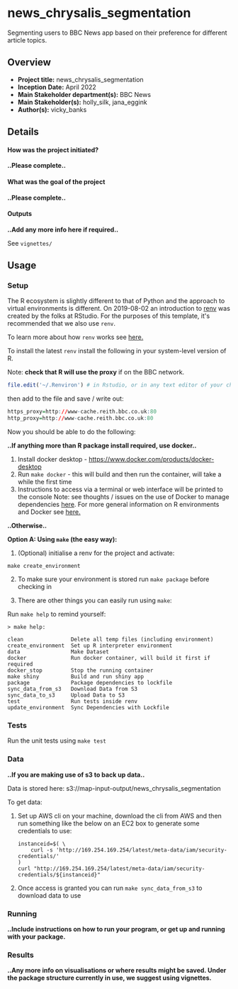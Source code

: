# news_chrysalis_segmentation #

Segmenting users to BBC News app based on their preference for different article topics.

## Overview

- **Project title:** news_chrysalis_segmentation
- **Inception Date:** April 2022
- **Main Stakeholder department(s):** BBC News
- **Main Stakeholder(s):** holly_silk, jana_eggink
- **Author(s):** vicky_banks

## Details
  
#### How was the project initiated?

__..Please complete..__

#### What was the goal of the project

__..Please complete..__

#### Outputs

__..Add any more info here if required..__

See `vignettes/`

## Usage 

### Setup

The R ecosystem is slightly different to that of Python and the approach to virtual environments is different. On 2019-08-02 an introduction to [renv](https://rstudio.github.io/renv/articles/renv.html) was created by the folks at RStudio. For the purposes of this template, it's recommended that we also use `renv`.

To learn more about how `renv` works see [here.](https://rstudio.github.io/renv/articles/renv.html#workflow)

To install the latest `renv` install the following in your system-level version of R. 

Note: __check that R will use the proxy__ if on the BBC network. 

```R
file.edit('~/.Renviron') # in Rstudio, or in any text editor of your choice
```

then add to the file and save / write out:

```R
https_proxy=http://www-cache.reith.bbc.co.uk:80
http_proxy=http://www-cache.reith.bbc.co.uk:80
```

Now you should be able to do the following:

__..If anything more than R package install required, use docker..__ 

1. Install docker desktop - https://www.docker.com/products/docker-desktop
2. Run `make docker` - this will build and then run the container, will take a while the first time
3. Instructions to access via a terminal or web interface will be printed to the console 
Note: see thoughts / issues on the use of Docker to manage dependencies [here](https://rstudio.github.io/renv/articles/docker.html). For more general information on R environments and Docker see [here.](https://environments.rstudio.com/docker.html)

__..Otherwise..__

__Option A: Using `make` (the easy way):__

1. (Optional) initialise a renv for the project and activate: 

```
make create_environment
```

2. To make sure your environment is stored run `make package` before checking in


3. There are other things you can easily run using `make`:

Run `make help` to remind yourself:

```
> make help:

clean               Delete all temp files (including environment) 
create_environment  Set up R interpreter environment 
data                Make Dataset 
docker              Run docker container, will build it first if required 
docker_stop         Stop the running container 
make shiny          Build and run shiny app 
package             Package dependencies to lockfile 
sync_data_from_s3   Download Data from S3 
sync_data_to_s3     Upload Data to S3 
test                Run tests inside renv 
update_environment  Sync Dependencies with Lockfile 
```

### Tests

Run the unit tests using `make test`

### Data

__..If you are making use of s3 to back up data..__

Data is stored here:
s3://map-input-output/news_chrysalis_segmentation

To get data:
1. Set up AWS cli on your machine, download the cli from AWS and then run something like the below on an EC2 box to generate some credentials to use:
    ```
    instanceid=$( \
        curl -s 'http://169.254.169.254/latest/meta-data/iam/security-credentials/'
    )
    curl "http://169.254.169.254/latest/meta-data/iam/security-credentials/${instanceid}"
    ```
2. Once access is granted you can run `make sync_data_from_s3` to download data to use

### Running

__..Include instructions on how to run your program, or get up and running with your package.__ 

### Results

__..Any more info on visualisations or where results might be saved. Under the package structure currently in use, we suggest using vignettes.__
